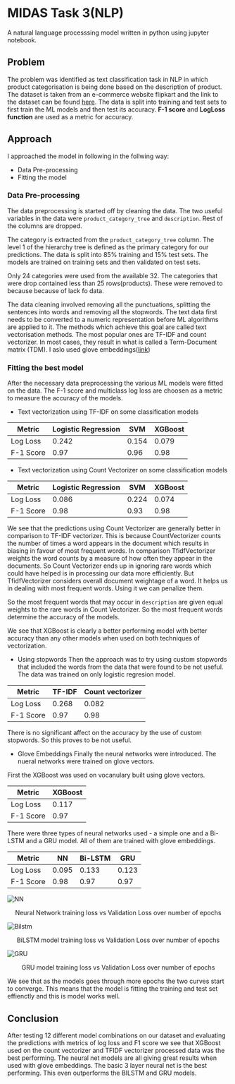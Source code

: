 # MIDAS Task 3(NLP)
A natural language processsing model written in python using jupyter notebook.

## Problem
The problem was identified as text classification task in NLP in which product categorisation is being done based on the description of product. The dataset is taken from an e-commerce website flipkart and the link to the dataset can be found [here](https://docs.google.com/spreadsheets/d/1pLv0fNE4WHokpJHUIs-FTVnmI9STgog05e658qEON0I/edit?usp=sharing ). 
The data is split into training and test sets to first train the ML models and then test its accuracy.  **F-1 score** and **LogLoss function** are used as a metric for accuracy.

## Approach
I approached the model in following in the follwing way:
* Data Pre-processing
* Fitting the model

### Data Pre-processing
The data preprocessing is started off by cleaning the data. The two useful variables in the data were `product_category_tree` and `description`. Rest of the columns are dropped.

The category is extracted from the `product_category_tree` column. The level 1 of the hierarchy tree is defined as the primary category for our predictions.
The data is split into 85% training and 15% test sets.  The models are trained on training sets and then validated on test sets.

Only 24 categories were used from the available 32. The categories that were drop contained less than 25 rows(products). These were removed to because because of lack fo data.

The data cleaning involved removing all the punctuations, splitting the sentences into words and removing all the stopwords.
The text data first needs to be converted to a numeric representation before ML algorithms are applied to it. The methods which achieve this goal are called text vectorisation methods. The most popular ones are TF-IDF and count vectorizer. In most cases, they result in what is called a Term-Document matrix (TDM). I aslo used glove embeddings([link](http://www-nlp.stanford.edu/data/glove.840B.300d.zip ))

### Fitting the best model

After the necessary data preprocessing the various ML models were fitted on the data. The F-1 score and multiclass log loss are choosen as a metric to measure the accuracy of the models.

* Text vectorization using TF-IDF on some classification models

| Metric  | Logistic Regression | SVM          | XGBoost|
| ------------- | ------------- | -------------|-------------|
| Log Loss  |  0.242 | 0.154 | 0.079 |
| F-1 Score  | 0.97  | 0.96  | 0.98 |

* Text vectorization using Count Vectorizer on some classification models

| Metric  | Logistic Regression | SVM          | XGBoost|
| ------------- | ------------- | -------------|-------------|
| Log Loss  | 0.086  | 0.224 | 0.074 |
| F-1 Score  |  0.98 | 0.93  | 0.98 |


We see that the predictions using Count Vectorizer are generally better in comparison to TF-IDF vectorizer. This is because CountVectorizer counts the number of times a word appears in the document which results in biasing in favour of most frequent words. In comparison TfidfVectorizer weights the word counts by a measure of how often they appear in the documents. So Count Vectorizer ends up in ignoring rare words which could have helped is in processing our data more efficiently. But TfidfVectorizer considers overall document weightage of a word. It helps us in dealing with most frequent words. Using it we can penalize them. 

So the most frequent words that may occur in `description` are given equal weights to the rare words in Count Vectorizer. So the most frequent words determine the accuracy of the models.

We see that XGBoost is clearly a better performing model with better accuracy than any other models when used on both techniques of vectorization. 

* Using stopwords
Then the approach was to try using custom stopwords that included the words from the data that were found to be not useful. The data was trained on only logistic regresion model.

| Metric  | TF-IDF | Count vectorizer         |
| ------------- | ------------- | -------------|
| Log Loss  | 0.268  | 0.082 | 
| F-1 Score  | 0.97  | 0.98  | 

There is no significant affect on the accuracy by the use of custom stopwords. So this proves to be not useful. 

* Glove Embeddings
Finally the neural networks were introduced. The nueral networks were trained on glove vectors. 

First the XGBoost was used on vocanulary built using glove vectors.

| Metric  | XGBoost | 
| ------------- | ------------- | 
| Log Loss  | 0.117  |  
| F-1 Score  | 0.97  | 

There were three types of neural networks used - a simple one and a Bi-LSTM and a GRU model.
All of them are trained with glove embeddings.

| Metric  | NN | Bi-LSTM | GRU |
| ------------- | ------------- | -------------|----------|
| Log Loss  | 0.095  | 0.133 | 0.123 |
| F-1 Score  | 0.98  | 0.97 | 0.97 |

![NN](https://user-images.githubusercontent.com/47393872/114260264-5e1c1980-99f1-11eb-970d-da229a7f09b4.png)
<div align="center"> Neural Network training loss vs Validation Loss over number of epochs</div>

![Bilstm](https://user-images.githubusercontent.com/47393872/114260291-83a92300-99f1-11eb-915c-b4fe97a9bb98.png)
<div align="center"> BiLSTM model training loss vs Validation Loss over number of epochs</div>

![GRU](https://user-images.githubusercontent.com/47393872/114260298-899f0400-99f1-11eb-966d-a418c599cb28.png)
<div align="center"> GRU model training loss vs Validation Loss over number of epochs</div>

We see that as the models goes through more epochs the two curves start to converge. This means that the model is fitting the training and test set effienctly and this is model works well.


## Conclusion
After testing 12 different model combinations on our dataset and evaluating the predictions with metrics of log loss and F1 score we see that XGBoost used on the count vectorizer and TFIDF vectorizer processed data was the best performing. The neural net models are all giving great results when used with glove embeddings. The basic 3 layer neural net is the best performing. This even outperforms the BILSTM and GRU models.



